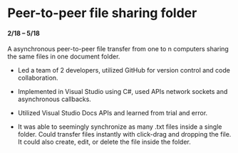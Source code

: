 # Peer-to-peer file sharing folder
#### 2/18 – 5/18

A asynchronous peer-to-peer file transfer from one to n computers sharing the same files in one document folder. 

- Led a team of 2 developers, utilized GitHub for version control and code collaboration.

- Implemented in Visual Studio using C#, used APIs network sockets and asynchronous callbacks.

- Utilized Visual Studio Docs APIs and learned from trial and error.

- It was able to seemingly synchronize as many .txt files inside a single folder. Could transfer files instantly with click-drag and dropping the file. It could also create, edit, or delete the file inside the folder.


